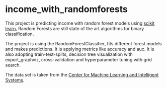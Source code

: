 # income_with_randomforests

<p>
This project is predicting income with random forest models using 
<a href= "https://scikit-learn.org/stable/modules/tree.html">
scikit learn.</a> Random Forests are still state of the art
algorithms for binary classification.
</p>
<p>
The project is using the RandomForestClassifier, fits different forest models and makes predictions. It is applying metrics like accuracy and auc. It is also adopting train-test-splits, decision tree visualization with export_graphviz, cross-validation and hyperparameter tuning with grid search.
</p>
<p>
The data set is taken from the 
<a href = "http://archive.ics.uci.edu/ml/datasets/Adult">Center for Machine Learning and Intelligent 
Systems</a>.
</p>
